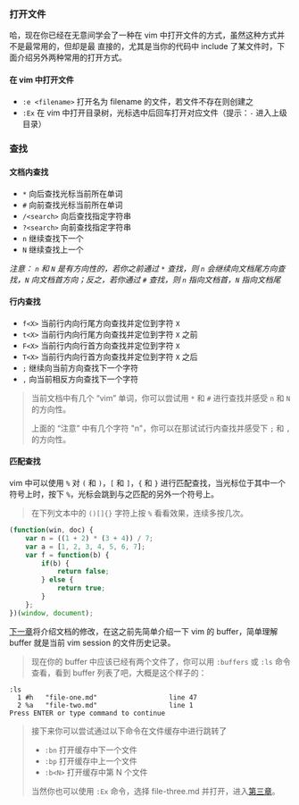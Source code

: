 ### 打开文件

哈，现在你已经在无意间学会了一种在 vim 中打开文件的方式，虽然这种方式并不是最常用的，但却是最
直接的，尤其是当你的代码中 include 了某文件时，下面介绍另外两种常用的打开方式。

#### 在 vim 中打开文件

- `:e <filename>` 打开名为 filename 的文件，若文件不存在则创建之
- `:Ex` 在 vim 中打开目录树，光标选中后回车打开对应文件（提示：`-` 进入上级目录）

### 查找

#### 文档内查找

- `*` 向后查找光标当前所在单词
- `#` 向前查找光标当前所在单词
- `/<search>` 向后查找指定字符串
- `?<search>` 向前查找指定字符串
- `n` 继续查找下一个
- `N` 继续查找上一个

_注意： `n` 和 `N` 是有方向性的，若你之前通过 `*` 查找，则 `n` 会继续向文档尾方向查找，`N`
向文档首方向；反之，若你通过 `#` 查找，则 `n` 指向文档首，`N` 指向文档尾_

#### 行内查找

- `f<X>` 当前行内向行尾方向查找并定位到字符 `X`
- `t<X>` 当前行内向行尾方向查找并定位到字符 `X` 之前
- `F<X>` 当前行内向行首方向查找并定位到字符 `X`
- `T<X>` 当前行内向行首方向查找并定位到字符 `X` 之后
- `;` 继续向当前方向查找下一个字符
- `,` 向当前相反方向查找下一个字符

> 当前文档中有几个 “vim” 单词，你可以尝试用 `*` 和 `#` 进行查找并感受 `n` 和 `N` 的方向性。
>
> 上面的 “注意” 中有几个字符 "n"，你可以在那试试行内查找并感受下 `;` 和 `,` 的方向性。

#### 匹配查找

vim 中可以使用 `%` 对 `(` 和 `)`，`[` 和 `]`，`{` 和 `}` 进行匹配查找，当光标位于其中一个
符号上时，按下 `%`，光标会跳到与之匹配的另外一个符号上。

> 在下列文本中的 `()[]{}` 字符上按 `%` 看看效果，连续多按几次。

```javascript
(function(win, doc) {
    var n = ((1 + 2) * (3 + 4)) / 7;
    var a = [1, 2, 3, 4, 5, 6, 7];
    var f = function(b) {
        if(b) {
            return false;
        } else {
            return true;
        }
    };
})(window, document);
```

[下一章](file-three.md)将介绍文档的修改，在这之前先简单介绍一下 vim 的 buffer，简单理解
buffer 就是当前 vim session 的文件历史记录。

> 现在你的 buffer 中应该已经有两个文件了，你可以用 `:buffers` 或 `:ls` 命令查看，看到
> buffer 列表了吧，大概是这个样子的：

```
:ls
  1 #h   "file-one.md"                  line 47
  2 %a   "file-two.md"                  line 1
Press ENTER or type command to continue
```

> 接下来你可以尝试通过以下命令在文件缓存中进行跳转了
>
> - `:bn` 打开缓存中下一个文件
> - `:bp` 打开缓存中上一个文件
> - `:b<N>` 打开缓存中第 N 个文件
>
> 当然你也可以使用 `:Ex` 命令，选择 file-three.md 并打开，进入[第三章](file-three.md)。
